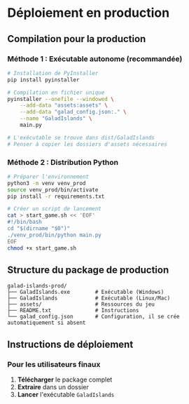 # Déploiement en production

## Compilation pour la production

### Méthode 1 : Exécutable autonome (recommandée)

```bash
# Installation de PyInstaller
pip install pyinstaller

# Compilation en fichier unique
pyinstaller --onefile --windowed \
    --add-data "assets:assets" \
    --add-data "galad_config.json:." \
    --name "GaladIslands" \
    main.py

# L'exécutable se trouve dans dist/GaladIslands
# Penser à copier les dossiers d'assets nécessaires
```

### Méthode 2 : Distribution Python

```bash
# Préparer l'environnement
python3 -m venv venv_prod
source venv_prod/bin/activate
pip install -r requirements.txt

# Créer un script de lancement
cat > start_game.sh << 'EOF'
#!/bin/bash
cd "$(dirname "$0")"
./venv_prod/bin/python main.py
EOF
chmod +x start_game.sh
```

## Structure du package de production

```
galad-islands-prod/
├── GaladIslands.exe        # Exécutable (Windows)
├── GaladIslands            # Exécutable (Linux/Mac)
├── assets/                 # Ressources du jeu
├── README.txt              # Instructions
└── galad_config.json       # Configuration, il se crée automatiquement si absent
```

## Instructions de déploiement

### Pour les utilisateurs finaux

1. **Télécharger** le package complet
2. **Extraire** dans un dossier
3. **Lancer** l'exécutable `GaladIslands`
